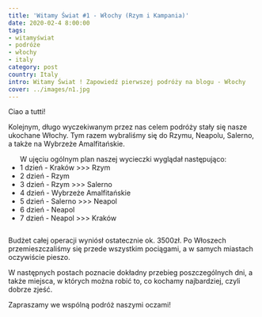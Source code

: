 ```yaml
---
title: 'Witamy Świat #1 - Włochy (Rzym i Kampania)'
date: 2020-02-4 8:00:00
tags:
- witamyświat
- podróże 
- włochy
- italy
category: post
country: Italy
intro: Witamy Świat ! Zapowiedź pierwszej podróży na blogu - Włochy
cover: ../images/n1.jpg
---
```

<p>
  Ciao a tutti!

  Kolejnym, długo wyczekiwanym przez nas celem podróży stały się nasze ukochane Włochy. Tym razem wybraliśmy się do Rzymu, Neapolu, Salerno, a także na Wybrzeże Amalfitańskie. 
<p>

<div class='flex'>
<ul class='box'>W ujęciu ogólnym plan naszej wycieczki wyglądał następująco:
  <li>1 dzień - Kraków >>> Rzym</li>

  <li>2 dzień - Rzym</li>

  <li>3 dzień - Rzym >>> Salerno</li>

  <li>4 dzień - Wybrzeże Amalfitańskie</li>

  <li>5 dzień - Salerno >>> Neapol</li>

  <li>6 dzień - Neapol</li>

  <li>7 dzień - Neapol >>> Kraków</li>
</ul>

</div>
<!-- <div class="wrapper">
  <div class="h_iframe">
    <iframe frameborder="0" gesture="media" allow="encrypted-media" height="100%" width="100%" allowfullscreen
      class="iframe"
      src="https://drive.google.com/uc?export=view&?image=740&id=11l9gyj2a-SVQJvMciwfLIRIwj75J2Vid" name="imgbox" id="imgbox">
    </iframe><br />
  </div>
</div>
<img src="https://drive.google.com/uc?export=view&?image=740&id=11l9gyj2a-SVQJvMciwfLIRIwj75J2Vid"/> -->

<div class='backImage backImageOn'>
  <img src='https://drive.google.com/uc?export=view&?image=740&id=11l9gyj2a-SVQJvMciwfLIRIwj75J2Vid' alt=''/>
</div>

<p>
  Budżet całej operacji wyniósł ostatecznie ok. 3500zł. Po Włoszech przemieszczaliśmy się przede wszystkim pociągami, a w samych miastach oczywiście pieszo. 

  W następnych postach poznacie dokładny przebieg poszczególnych dni, a także miejsca, w których można robić to, co kochamy najbardziej, czyli dobrze zjeść.

  Zapraszamy we wspólną podróż naszymi oczami! 
</p>



